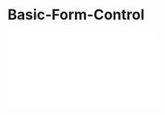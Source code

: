 # Basic-Form-Control

![hasil](file:///C:/Users/HP/Desktop/created%20by%20arga/Basic-Form-Control/index.html)
